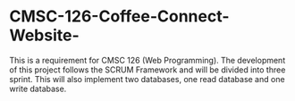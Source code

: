 # CMSC-126-Coffee-Connect-Website-

This is a requirement for CMSC 126 (Web Programming). The development of this project follows the SCRUM Framework and will be divided into three sprint. This will also implement two databases, one read database and one write database.
